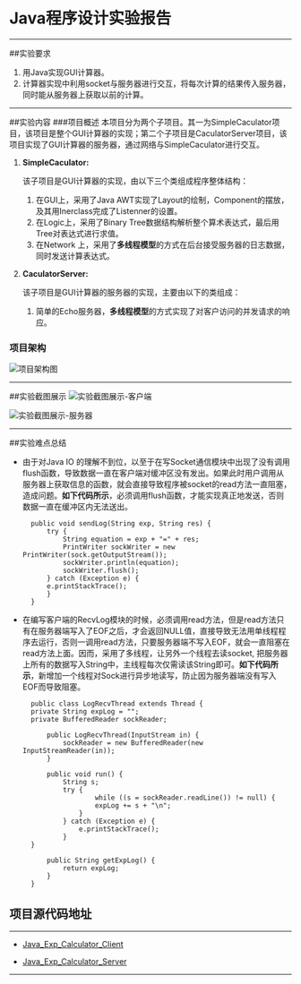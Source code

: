 
# Java程序设计实验报告

**************************************************************

##实验要求

 1. 用Java实现GUI计算器。
 2. 计算器实现中利用socket与服务器进行交互，将每次计算的结果传入服务器，同时能从服务器上获取以前的计算。

**************************************************************

##实验内容
###项目概述
本项目分为两个子项目。其一为SimpleCaculator项目，该项目是整个GUI计算器的实现；第二个子项目是CaculatorServer项目，该项目实现了GUI计算器的服务器，通过网络与SimpleCaculator进行交互。

1. **SimpleCaculator:**

    该子项目是GUI计算器的实现，由以下三个类组成程序整体结构：
    1. 在GUI上，采用了Java AWT实现了Layout的绘制，Component的摆放，及其用Inerclass完成了Listenner的设置。
    2. 在Logic上，采用了Binary Tree数据结构解析整个算术表达式，最后用Tree对表达式进行求值。
    3. 在Network 上，采用了**多线程模型**的方式在后台接受服务器的日志数据，同时发送计算表达式。
2. **CaculatorServer:**
    
    该子项目是GUI计算器的服务器的实现，主要由以下的类组成：
    1. 简单的Echo服务器，**多线程模型**的方式实现了对客户访问的并发请求的响应。

### 项目架构
![项目架构图][1]

**************************************************************

##实验截图展示
![实验截图展示-客户端][2]


![实验截图展示-服务器][3]

**************************************************************

##实验难点总结

* 由于对Java IO 的理解不到位，以至于在写Socket通信模块中出现了没有调用flush函数，导致数据一直在客户端对缓冲区没有发出。如果此时用户调用从服务器上获取信息的函数，就会直接导致程序被socket的read方法一直阻塞，造成问题。**如下代码所示**，必须调用flush函数，才能实现真正地发送，否则数据一直在缓冲区内无法送出。

        public void sendLog(String exp, String res) {
            try {
        	    String equation = exp + "=" + res;
        	    PrintWriter sockWriter = new PrintWriter(sock.getOutputStream());
        	    sockWriter.println(equation);
        	    sockWriter.flush();
            } catch (Exception e) {
        	e.printStackTrace();
            }
        }
* 在编写客户端的RecvLog模块的时候，必须调用read方法，但是read方法只有在服务器端写入了EOF之后，才会返回NULL值，直接导致无法用单线程程序去运行，否则一调用read方法，只要服务器端不写入EOF，就会一直阻塞在read方法上面。因而，采用了多线程，让另外一个线程去读socket, 把服务器上所有的数据写入String中，主线程每次仅需读该String即可。**如下代码所示**，新增加一个线程对Sock进行异步地读写，防止因为服务器端没有写入EOF而导致阻塞。

        public class LogRecvThread extends Thread {
		private String expLog = "";
		private BufferedReader sockReader;

		    public LogRecvThread(InputStream in) {
			    sockReader = new BufferedReader(new InputStreamReader(in));
		    }

		    public void run() {
		    	String s;
		    	try {
		        		while ((s = sockReader.readLine()) != null) {
			    		expLog += s + "\n";
			    	}
			    } catch (Exception e) {
			    	e.printStackTrace();
		    	}
		}

	        public String getExpLog() {
		    	return expLog;
		    }
	    }


## 项目源代码地址
***

* [Java_Exp_Calculator_Client][4]

* [Java_Exp_Calculator_Server][5]

***



  [1]: http://java.u.qiniudn.com/arch.png
  [2]: http://java.u.qiniudn.com/running_program.png
  [3]: http://java.u.qiniudn.com/running-server.png
  [4]: https://github.com/samueldeng/Java_Experiment_Calculator_Client
  [5]: https://github.com/samueldeng/Java_Experiment_Calculator_Server
